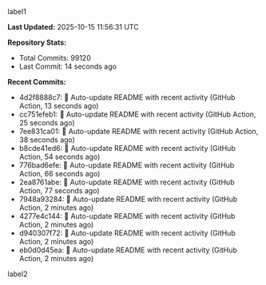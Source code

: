 
label1 
<!-- ACTIVITY_START -->
**Last Updated:** 2025-10-15 11:56:31 UTC

**Repository Stats:**
- Total Commits: 99120
- Last Commit: 14 seconds ago

**Recent Commits:**
- 4d2f8888c7: 🤖 Auto-update README with recent activity (GitHub Action, 13 seconds ago)
- cc751efeb1: 🤖 Auto-update README with recent activity (GitHub Action, 25 seconds ago)
- 7ee831ca01: 🤖 Auto-update README with recent activity (GitHub Action, 38 seconds ago)
- b8cde41ed6: 🤖 Auto-update README with recent activity (GitHub Action, 54 seconds ago)
- 776bad6efe: 🤖 Auto-update README with recent activity (GitHub Action, 66 seconds ago)
- 2ea8761abe: 🤖 Auto-update README with recent activity (GitHub Action, 77 seconds ago)
- 7948a93284: 🤖 Auto-update README with recent activity (GitHub Action, 2 minutes ago)
- 4277e4c144: 🤖 Auto-update README with recent activity (GitHub Action, 2 minutes ago)
- d940307f72: 🤖 Auto-update README with recent activity (GitHub Action, 2 minutes ago)
- eb0d0d45ea: 🤖 Auto-update README with recent activity (GitHub Action, 2 minutes ago)
<!-- ACTIVITY_END -->

label2
